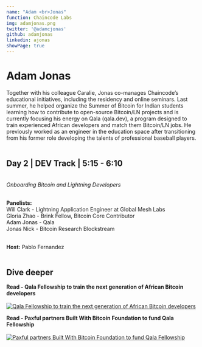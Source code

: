 ```yaml
---
name: "Adam <br>Jonas"
function: Chaincode Labs
img: adamjonas.png
twitter: '@adamcjonas'
github: adamjonas
linkedin: ajonas
showPage: true
---
```


# Adam Jonas
 
Together with his colleague Caralie, Jonas co-manages Chaincode’s educational initiatives, including the residency and online seminars. Last summer, he helped organize the Summer of Bitcoin for Indian students learning how to contribute to open-source Bitcoin/LN projects and is currently focusing his energy on Qala (qala.dev), a program designed to train experienced African developers and match them Bitcoin/LN jobs. He previously worked as an engineer in the education space after transitioning from his former role developing the talents of professional baseball players. 
<br><br>

## Day 2 | DEV Track | 5:15 - 6:10

<br>
<i>Onboarding Bitcoin and Lightning Developers</i><br><br>

<b>Panelists:</b><br>
Will Clark - Lightning Application Engineer at Global Mesh Labs<br>
Gloria Zhao - Brink Fellow, Bitcoin Core Contributor<br>
Adam Jonas - Qala<br>
Jonas Nick - Bitcoin Research Blockstream<br><br>

<b>Host:</b> Pablo Fernandez
<br><br>

## Dive deeper


<div class="grid grid-cols-1 md:grid-cols-2 gap-5">
<div class="p-3 my-2">

**Read - Qala Fellowship to train the next generation of African Bitcoin developers** <br><br>
[ ![Qala Fellowship to train the next generation of African Bitcoin developers](/content/adam_qala.png)](https://www.benjamindada.com/qala-fellowship-to-train-the-next-generation-of-african-bitcoin-developers/)
</div>

<div class="p-3 my-2">

**Read - Paxful partners Built With Bitcoin Foundation to fund Qala Fellowship** <br><br>
[ ![Paxful partners Built With Bitcoin Foundation to fund Qala Fellowship](/content/adam_paxful.png)](https://www.vanguardngr.com/2021/10/paxful-partners-built-with-bitcoin-foundation-to-fund-qala-fellowship/)
</div>

</div>

<br>







